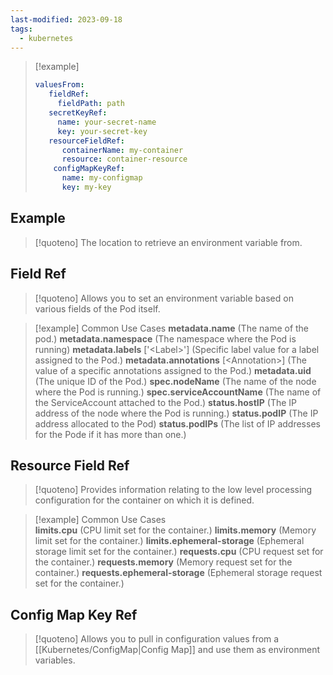 ```yaml
---
last-modified: 2023-09-18
tags:
  - kubernetes
---
```

>[!example]
>``` yaml
> valuesFrom:
>    fieldRef:
> 	   fieldPath: path
>    secretKeyRef:
> 	   name: your-secret-name 
> 	   key: your-secret-key
>    resourceFieldRef:
> 		containerName: my-container
> 		resource: container-resource
>     configMapKeyRef:
> 		name: my-configmap
> 		key: my-key
>  ```

## Example

>[!quoteno]
>The location to retrieve an environment variable from.

## Field Ref

>[!quoteno]
>Allows you to set an environment variable based on various fields of the Pod itself.

>[!example] Common Use Cases
>__metadata.name__ (The name of the pod.)
>__metadata.namespace__ (The namespace where the Pod is running)
>__metadata.labels__ \['\<Label\>'\] (Specific label value for a label assigned to the Pod.)
>__metadata.annotations__ \[\<Annotation\>\] (The value of a specific annotations assigned to the Pod.)
>__metadata.uid__ (The unique ID of the Pod.)
>__spec.nodeName__ (The name of the node where the Pod is running.)
>__spec.serviceAccountName__ (The name of the ServiceAccount attached to the Pod.)
>__status.hostIP__ (The IP address of the node where the Pod is running.)
>__status.podIP__ (The IP address allocated to the Pod)
>__status.podIPs__ (The list of IP addresses for the Pode if it has more than one.)

## Resource Field Ref

> [!quoteno]
> Provides information relating to the low level processing configuration for the container on which it is defined.

>[!example] Common Use Cases  
>**limits.cpu** (CPU limit set for the container.)
>__limits.memory__ (Memory limit set for the container.)
>__limits.ephemeral-storage__ (Ephemeral storage limit set for the container.)
>**requests.cpu** (CPU request set for the container.)
>__requests.memory__ (Memory request set for the container.)
>__requests.ephemeral-storage__ (Ephemeral storage request set for the container.)

## Config Map Key Ref

>[!quoteno]
>Allows you to pull in configuration values from a [[Kubernetes/ConfigMap|Config Map]] and use them as environment variables.
